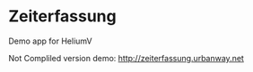 # Zeiterfassung
Demo app for HeliumV

Not Compliled version demo: http://zeiterfassung.urbanway.net
